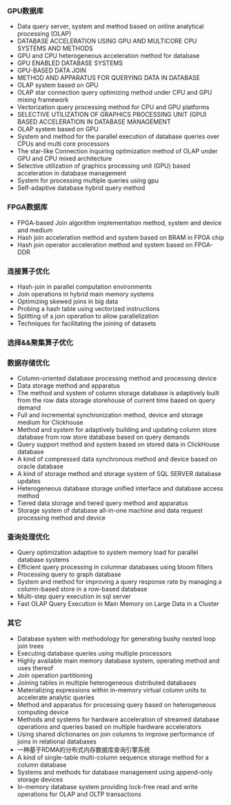 ### GPU数据库

+ Data query server, system and method based on online analytical processing (OLAP)
+ DATABASE ACCELERATION USING GPU AND MULTICORE CPU SYSTEMS AND METHODS
+ GPU and CPU heterogeneous acceleration method for database
+ GPU ENABLED DATABASE SYSTEMS
+ GPU-BASED DATA JOIN
+ METHOD AND APPARATUS FOR QUERYING DATA IN DATABASE
+ OLAP system based on GPU
+ OLAP star connection query optimizing method under CPU and GPU mixing framework
+ Vectorization query processing method for CPU and GPU platforms
+ SELECTIVE UTILIZATION OF GRAPHICS PROCESSING UNIT (GPU) BASED ACCELERATION IN DATABASE MANAGEMENT
+ OLAP system based on GPU
+ System and method for the parallel execution of database queries over CPUs and multi core processors
+ The star-like Connection inquiring optimization method of OLAP under GPU and CPU mixed architecture
+ Selective utilization of graphics processing unit (GPU) based acceleration in database management
+ System for processing multiple queries using gpu
+ Self-adaptive database hybrid query method

### FPGA数据库

+ FPGA-based Join algorithm implementation method, system and device and medium
+ Hash join acceleration method and system based on BRAM in FPGA chip
+ Hash join operator acceleration method and system based on FPGA-DDR

### 连接算子优化

+ Hash-join in parallel computation environments
+ Join operations in hybrid main memory systems
+ Optimizing skewed joins in big data
+ Probing a hash table using vectorized instructions
+ Splitting of a join operation to allow parallelization
+ Techniques for facilitating the joining of datasets


### 选择&&聚集算子优化


### 数据存储优化

+ Column-oriented database processing method and processing device
+ Data storage method and apparatus
+ The method and system of column storage database is adaptively built from the row data storage storehouse of current time based on query demand
+ Full and incremental synchronization method, device and storage medium for Clickhouse
+ Method and system for adaptively building and updating column store database from row store database based on query demands
+ Query support method and system based on stored data in ClickHouse database
+ A kind of compressed data synchronous method and device based on oracle database
+ A kind of storage method and storage system of SQL SERVER database updates 
+ Heterogeneous database storage unified interface and database access method 
+ Tiered data storage and tiered query method and apparatus
+ Storage system of database all-in-one machine and data request processing method and device 

### 查询处理优化

+ Query optimization adaptive to system memory load for parallel database systems
+ Efficient query processing in columnar databases using bloom filters
+ Processing query to graph database
+ System and method for improving a query response rate by managing a column-based store in a row-based database
+ Multi-step query execution in sql server
+ Fast OLAP Query Execution in Main Memory on Large Data in a Cluster




### 其它

+ Database system with methodology for generating bushy nested loop join trees
+ Executing database queries using multiple processors
+ Highly available main memory database system, operating method and uses thereof
+ Join operation partitioning
+ Joining tables in multiple heterogeneous distributed databases
+ Materializing expressions within in-memory virtual column units to accelerate analytic queries
+ Method and apparatus for processing query based on heterogeneous computing device
+ Methods and systems for hardware acceleration of streamed database operations and queries based on multiple hardware accelerators
+ Using shared dictionaries on join columns to improve performance of joins in relational databases
+ 一种基于RDMA的分布式内存数据库查询引擎系统
+ A kind of single-table multi-column sequence storage method for a column database
+ Systems and methods for database management using append-only storage devices
+ In-memory database system providing lock-free read and write operations for OLAP and OLTP transactions 

